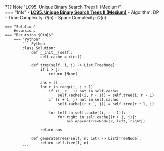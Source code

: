 ??? Note "LC95. Unique Binary Search Trees II (Medium)"    
    === "Info"
        - **<a href="https://leetcode-cn.com/problems/unique-binary-search-trees-ii/" target="_blank">LC95. Unique Binary Search Trees II (Medium)</a>**
        - Algorithm: DP
        - Time Complexity: $O(n)$
        - Space Complexity: $O(n)$

    === "Solution"
        Recursion.
    === "Recursion $O(n)$"
        === "Python"
            ``` Python
            class Solution:
                def __init__(self):
                    self.cache = dict()

                def tree(self, i, j) -> List[TreeNode]:        
                    if i > j:
                        return [None]
                        
                    ans = []
                    for r in range(i, j + 1):            
                        if (i, r - 1) not in self.cache:
                            self.cache[(i, r - 1)] = self.tree(i, r - 1)
                        if (r + 1, j) not in self.cache:
                            self.cache[(r + 1, j)] = self.tree(r + 1, j)

                        for left in self.cache[(i, r - 1)]:
                            for right in self.cache[(r + 1, j)]:
                                ans.append(TreeNode(r, left, right))

                    return ans

                def generateTrees(self, n: int) -> List[TreeNode]:
                    return self.tree(1, n)          
            ```